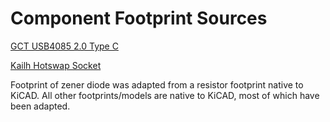 # Component Footprint Sources
[GCT USB4085 2.0 Type C](https://www.snapeda.com/parts/USB4085-GF-A/Global%20Connector%20Technology/view-part/)

[Kailh Hotswap Socket](https://github.com/daprice/keyswitches.pretty)

Footprint of zener diode was adapted from a resistor footprint native to KiCAD. All other footprints/models are native to KiCAD, most of which have been adapted.
